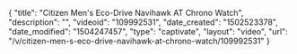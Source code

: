 {
    "title": "Citizen Men's Eco-Drive Navihawk AT Chrono Watch",
    "description": "",
    "videoid": "109992531",
    "date_created": "1502523378",
    "date_modified": "1504247457",
    "type": "captivate",
    "layout": "video",
    "url": "\/v\/citizen-men-s-eco-drive-navihawk-at-chrono-watch\/109992531"
}